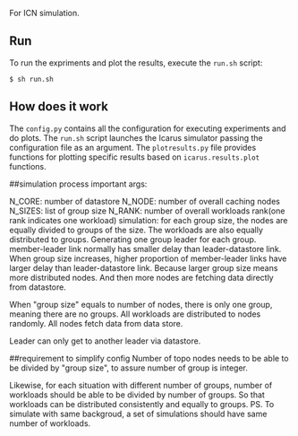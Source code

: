 For ICN simulation.


## Run
To run the expriments and plot the results, execute the `run.sh` script:

    $ sh run.sh

## How does it work
The `config.py` contains all the configuration for executing experiments and
do plots. The `run.sh` script launches the Icarus simulator passing the configuration
file as an argument. The `plotresults.py` file provides functions for plotting
specific results based on `icarus.results.plot` functions.


##simulation process
important args:

N_CORE:  number of datastore 
N_NODE: number of overall caching nodes 
N_SIZES: list of group size
N_RANK: number of overall workloads rank(one rank indicates one workload)
simulation:
for each group size, the nodes are equally divided to groups of the size. 
The workloads are also equally distributed to groups.
Generating one group leader for each group.
member-leader link normally has smaller delay than leader-datastore link.
When group size increases, higher proportion of member-leader links have larger delay than leader-datastore link.
Because larger group size means more distributed nodes. And then more nodes are fetching data directly from datastore. 

When "group size" equals to number of nodes, there is only one group, meaning there are no groups.
All workloads are distributed to nodes randomly. All nodes fetch data from data store.


Leader can only get to another leader via datastore.

 


##requirement to simplify config
Number of topo nodes needs to be able to be divided by "group size", to assure number of 
group is integer. 


Likewise, for each situation with different number of groups, number of workloads should be able to be 
divided by number of groups. So that workloads can be distributed consistently and equally to groups.
PS. To simulate with same backgroud, a set of simulations should have same number of workloads.
